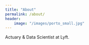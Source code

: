 ```yaml
---
title: "About"
permalink: /about/
header:
    image: "/images/porto_small.jpg"
---
```


Actuary & Data Scientist at Lyft. 